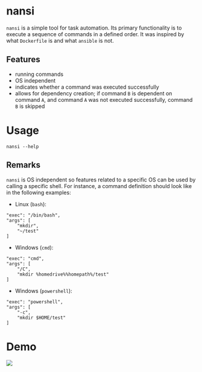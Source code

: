 # nansi
`nansi` is a simple tool for task automation. Its primary functionality is to execute a sequence of commands in a defined order. It was inspired by what `Dockerfile` is and what `ansible` is not.

## Features
- running commands
- OS independent
- indicates whether a command was executed successfully
- allows for dependency creation; if command `B` is dependent on command `A`, and command `A` was not executed successfully, command `B` is skipped

# Usage
```
nansi --help
```

## Remarks
`nansi` is OS independent so features related to a specific OS can be used by calling a specific shell. For instance, a command definition should look like in the following examples:

- Linux (`bash`):
```
"exec": "/bin/bash",
"args": [
    "mkdir",
    "~/test"
]
```

- Windows (`cmd`):
```
"exec": "cmd",
"args": [
    "/C",
    "mkdir %homedrive%%homepath%/test"
]
```
- Windows (`powershell`):
```
"exec": "powershell",
"args": [
    "-c",
    "mkdir $HOME/test"
]
```

# Demo
![](https://andy.codes/assets/img/nansi/nansi_demo.gif)
